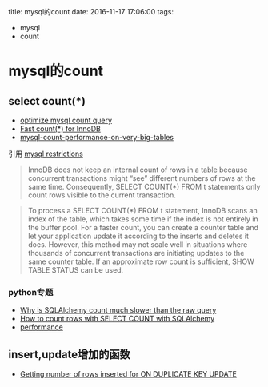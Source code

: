 title: mysql的count
date: 2016-11-17 17:06:00
tags:
- mysql
- count


# mysql的count

## select count(*)
* [optimize mysql count query](http://stackoverflow.com/questions/4400451/optimize-mysql-count-query)
* [Fast count(*) for InnoDB](http://mysqlha.blogspot.hk/2009/08/fast-count-for-innodb.html)
* [mysql-count-performance-on-very-big-tables](http://stackoverflow.com/questions/10976328/mysql-count-performance-on-very-big-tables)



引用 [mysql restrictions](http://dev.mysql.com/doc/refman/5.5/en/innodb-restrictions.html)

> InnoDB does not keep an internal count of rows in a table because concurrent transactions might “see” different numbers of rows at the same time. Consequently, SELECT COUNT(*) FROM t statements only count rows visible to the current transaction.

> To process a SELECT COUNT(*) FROM t statement, InnoDB scans an index of the table, which takes some time if the index is not entirely in the buffer pool. For a faster count, you can create a counter table and let your application update it according to the inserts and deletes it does. However, this method may not scale well in situations where thousands of concurrent transactions are initiating updates to the same counter table. If an approximate row count is sufficient, SHOW TABLE STATUS can be used.


### python专题

* [Why is SQLAlchemy count much slower than the raw query](http://stackoverflow.com/questions/14754994/why-is-sqlalchemy-count-much-slower-than-the-raw-query)
* [How to count rows with SELECT COUNT with SQLAlchemy](http://stackoverflow.com/questions/12941416/how-to-count-rows-with-select-count-with-sqlalchemy)
* [performance](http://docs.sqlalchemy.org/en/latest/faq/performance.html)



## insert,update增加的函数

* [Getting number of rows inserted for ON DUPLICATE KEY UPDATE](http://stackoverflow.com/questions/10925632/getting-number-of-rows-inserted-for-on-duplicate-key-update-multiple-insert)






